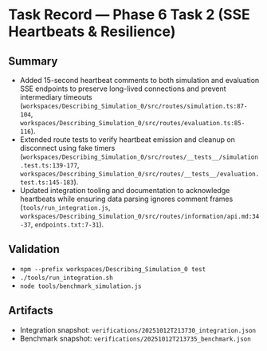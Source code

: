 # Task Record — Phase 6 Task 2 (SSE Heartbeats & Resilience)

## Summary
- Added 15-second heartbeat comments to both simulation and evaluation SSE endpoints to preserve long-lived connections and prevent intermediary timeouts (`workspaces/Describing_Simulation_0/src/routes/simulation.ts:87-104`, `workspaces/Describing_Simulation_0/src/routes/evaluation.ts:85-116`).
- Extended route tests to verify heartbeat emission and cleanup on disconnect using fake timers (`workspaces/Describing_Simulation_0/src/routes/__tests__/simulation.test.ts:139-177`, `workspaces/Describing_Simulation_0/src/routes/__tests__/evaluation.test.ts:145-183`).
- Updated integration tooling and documentation to acknowledge heartbeats while ensuring data parsing ignores comment frames (`tools/run_integration.js`, `workspaces/Describing_Simulation_0/src/routes/information/api.md:34-37`, `endpoints.txt:7-31`).

## Validation
- `npm --prefix workspaces/Describing_Simulation_0 test`
- `./tools/run_integration.sh`
- `node tools/benchmark_simulation.js`

## Artifacts
- Integration snapshot: `verifications/20251012T213730_integration.json`
- Benchmark snapshot: `verifications/20251012T213735_benchmark.json`
